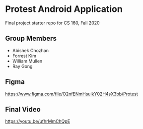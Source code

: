 # Protest Android Application
Final project starter repo for CS 160, Fall 2020


## Group Members
- Abishek Chozhan
- Forrest Kim
- William Mullen
- Ray Gong

## Figma
https://www.figma.com/file/O2nfENmHsuIkY02H4sX3bb/Protest


## Final Video
https://youtu.be/ufhrMmChQpE
